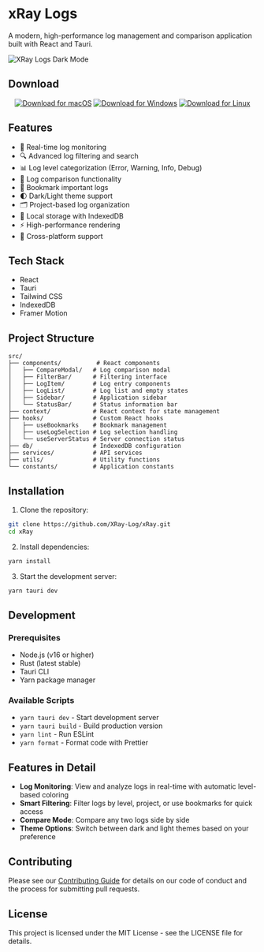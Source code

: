 # xRay Logs

A modern, high-performance log management and comparison application built with React and Tauri.

![XRay Logs Dark Mode](https://media.licdn.com/dms/image/v2/D4D22AQGMdhIcg6tm9g/feedshare-shrink_2048_1536/feedshare-shrink_2048_1536/0/1732297848909?e=1735171200&v=beta&t=k_kukR_drXE7j-rg7v36_UzsoHi10FFZKnctdOVfItc)

## Download

<div align="center">

[![Download for macOS](https://img.shields.io/badge/Download_for_macOS-000000?style=for-the-badge&logo=apple&logoColor=white)](https://github.com/XRay-Log/xRay/releases/latest/download/xRay.dmg)
[![Download for Windows](https://img.shields.io/badge/Download_for_Windows-0078D6?style=for-the-badge&logo=windows&logoColor=white)](https://github.com/XRay-Log/xRay/releases/latest/download/xRay_x64.msi)
[![Download for Linux](https://img.shields.io/badge/Download_for_Linux-FCC624?style=for-the-badge&logo=linux&logoColor=black)](https://github.com/XRay-Log/xRay/releases/latest/download/xRay.AppImage)

</div>

## Features

- 🚀 Real-time log monitoring
- 🔍 Advanced log filtering and search
- 📊 Log level categorization (Error, Warning, Info, Debug)
- 🔄 Log comparison functionality
- 🔖 Bookmark important logs
- 🌓 Dark/Light theme support
- 🗂️ Project-based log organization
- 💾 Local storage with IndexedDB
- ⚡ High-performance rendering
- 🎯 Cross-platform support

## Tech Stack

- React
- Tauri
- Tailwind CSS
- IndexedDB
- Framer Motion

## Project Structure

```
src/
├── components/          # React components
│   ├── CompareModal/   # Log comparison modal
│   ├── FilterBar/      # Filtering interface
│   ├── LogItem/        # Log entry components
│   ├── LogList/        # Log list and empty states
│   ├── Sidebar/        # Application sidebar
│   └── StatusBar/      # Status information bar
├── context/            # React context for state management
├── hooks/              # Custom React hooks
│   ├── useBookmarks    # Bookmark management
│   ├── useLogSelection # Log selection handling
│   └── useServerStatus # Server connection status
├── db/                 # IndexedDB configuration
├── services/           # API services
├── utils/              # Utility functions
└── constants/          # Application constants
```

## Installation

1. Clone the repository:
```bash
git clone https://github.com/XRay-Log/xRay.git
cd xRay
```

2. Install dependencies:
```bash
yarn install
```

3. Start the development server:
```bash
yarn tauri dev
```

## Development

### Prerequisites

- Node.js (v16 or higher)
- Rust (latest stable)
- Tauri CLI
- Yarn package manager

### Available Scripts

- `yarn tauri dev` - Start development server
- `yarn tauri build` - Build production version
- `yarn lint` - Run ESLint
- `yarn format` - Format code with Prettier

## Features in Detail

- **Log Monitoring**: View and analyze logs in real-time with automatic level-based coloring
- **Smart Filtering**: Filter logs by level, project, or use bookmarks for quick access
- **Compare Mode**: Compare any two logs side by side
- **Theme Options**: Switch between dark and light themes based on your preference

## Contributing

Please see our [Contributing Guide](./CONTRIBUTING.md) for details on our code of conduct and the process for submitting pull requests.

## License

This project is licensed under the MIT License - see the LICENSE file for details.